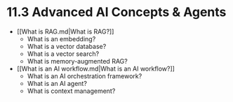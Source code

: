 # 11.3 Advanced AI Concepts & Agents

- [[What is RAG.md|What is RAG?]]
  - What is an embedding?
  - What is a vector database?
  - What is a vector search?
  - What is memory-augmented RAG?
- [[What is an AI workflow.md|What is an AI workflow?]]
  - What is an AI orchestration framework?
  - What is an AI agent?
  - What is context management?

